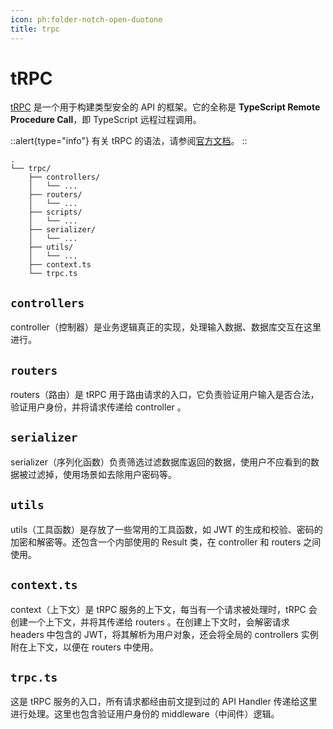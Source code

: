 ```yaml
---
icon: ph:folder-notch-open-duotone
title: trpc
---
```


# tRPC

[tRPC](https://trpc.io) 是一个用于构建类型安全的 API 的框架。它的全称是 **TypeScript Remote Procedure Call**，即 TypeScript 远程过程调用。

::alert{type="info"}
有关 tRPC 的语法，请参阅[官方文档](https://trpc.io/docs/server/routers)。
::

```
.
└── trpc/
    ├── controllers/
    │   └── ...
    ├── routers/
    │   └── ...
    ├── scripts/
    │   └── ...
    ├── serializer/
    │   └── ...
    ├── utils/
    │   └── ...
    ├── context.ts
    └── trpc.ts
```

## `controllers`

controller（控制器）是业务逻辑真正的实现，处理输入数据、数据库交互在这里进行。

## `routers`

routers（路由）是 tRPC 用于路由请求的入口，它负责验证用户输入是否合法，验证用户身份，并将请求传递给 controller 。

## `serializer`

serializer（序列化函数）负责筛选过滤数据库返回的数据，使用户不应看到的数据被过滤掉，使用场景如去除用户密码等。

## `utils`

utils（工具函数）是存放了一些常用的工具函数，如 JWT 的生成和校验、密码的加密和解密等。还包含一个内部使用的 Result 类，在 controller 和 routers 之间使用。

## `context.ts`

context（上下文）是 tRPC 服务的上下文，每当有一个请求被处理时，tRPC 会创建一个上下文，并将其传递给 routers 。在创建上下文时，会解密请求 headers 中包含的 JWT，将其解析为用户对象，还会将全局的 controllers 实例附在上下文，以便在 routers 中使用。

## `trpc.ts`

这是 tRPC 服务的入口，所有请求都经由前文提到过的 API Handler 传递给这里进行处理。这里也包含验证用户身份的 middleware（中间件）逻辑。